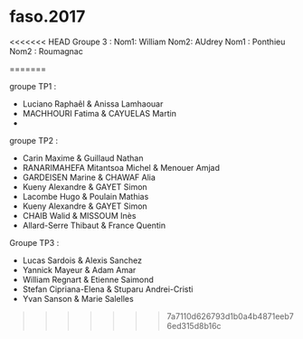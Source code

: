 # faso.2017
<<<<<<< HEAD
Groupe 3 :
Nom1: William 
Nom2: AUdrey
Nom1 : Ponthieu Nom2 : Roumagnac

=======

groupe TP1 : 
- Luciano Raphaêl & Anissa Lamhaouar
- MACHHOURI Fatima & CAYUELAS Martin
-

groupe TP2 :
- Carin Maxime & Guillaud Nathan
- RANARIMAHEFA Mitantsoa Michel & Menouer Amjad
- GARDEISEN Marine & CHAWAF Alia 
- Kueny Alexandre & GAYET Simon
- Lacombe Hugo & Poulain Mathias 
- Kueny Alexandre & GAYET Simon 
- CHAIB Walid & MISSOUM Inès
- Allard-Serre Thibaut & France Quentin

Groupe TP3 :
- Lucas Sardois & Alexis Sanchez
- Yannick Mayeur & Adam Amar
- William Regnart & Etienne Saimond
- Stefan Cipriana-Elena & Stuparu Andrei-Cristi
- Yvan Sanson & Marie Salelles
>>>>>>> 7a7110d626793d1b0a4b4871eeb76ed315d8b16c
